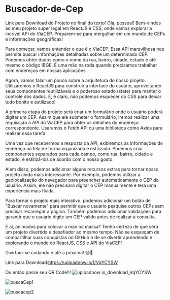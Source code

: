 # Buscador-de-Cep

Link para Download do Projeto no final do texto!
Olá, pessoal! Bem-vindos ao meu projeto super legal em ReactJS e CSS, onde vamos explorar a incrível API do ViaCEP. Preparem-se para mergulhar em um mundo de CEPs e informações geográficas!

Para começar, vamos entender o que é o ViaCEP. Essa API maravilhosa nos permite buscar informações detalhadas sobre um determinado CEP. Podemos obter dados como o nome da rua, bairro, cidade, estado e até mesmo o código IBGE. É uma mão na roda quando precisamos trabalhar com endereços em nossas aplicações.

Agora, vamos falar um pouco sobre a arquitetura do nosso projeto. Utilizaremos o ReactJS para construir a interface do usuário, aproveitando seus componentes reutilizáveis e o poderoso estado (state) para manter o controle dos dados. E, é claro, não podemos esquecer do CSS para deixar tudo bonito e estilizado!

A primeira etapa do projeto será criar um formulário onde o usuário poderá digitar um CEP. Assim que ele submeter o formulário, iremos realizar uma requisição à API do ViaCEP para obter os detalhes do endereço correspondente. Usaremos o Fetch API ou uma biblioteca como Axios para realizar essa tarefa.

Uma vez que recebermos a resposta da API, exibiremos as informações do endereço na tela de forma organizada e estilizada. Podemos criar componentes separados para cada campo, como rua, bairro, cidade e estado, e estilizá-los de acordo com o nosso gosto.

Além disso, podemos adicionar alguns recursos extras para tornar nosso projeto ainda mais interessante. Por exemplo, podemos utilizar a geolocalização do navegador para preencher automaticamente o CEP do usuário. Assim, ele não precisará digitar o CEP manualmente e terá uma experiência mais fluida.

Para tornar o projeto mais interativo, podemos adicionar um botão de "Buscar novamente" para permitir que o usuário pesquise outros CEPs sem precisar recarregar a página. Também podemos adicionar validações para garantir que o usuário digite um CEP válido antes de realizar a consulta.

E aí, animados para colocar a mão na massa? Tenho certeza de que será um projeto divertido e desafiador ao mesmo tempo. Não se esqueçam de compartilhar suas conquistas no GitHub e de se divertir aprendendo e explorando o mundo do ReactJS, CSS e API do ViaCEP!

Divirtam-se codando e até a próxima! 😄🚀

Link para Download:https://uploadnow.io/f/VqYCYSW

Ou então passe seu QR Code!!!
![uploadnow io_download_VqYCYSW](https://github.com/LyraGTI/Buscador-de-Cep/assets/106109743/a741e178-1a00-439d-9aa1-502cf3dccd71)


![buscaCep1](https://github.com/LyraGTI/Buscador-de-Cep/assets/106109743/ab4cc378-93d1-4548-81a8-3d04bbf00da5)

![buscacep2](https://github.com/LyraGTI/Buscador-de-Cep/assets/106109743/34229e21-70b0-4179-be0c-ede05d02f641)



